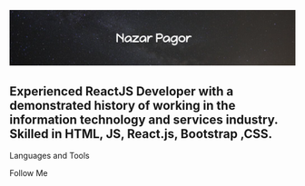 [![Header](https://github.com/NazarPagor/NazarPAGOR/blob/main/assets/pablo.png)](https://github.com/NazarPagor)


## Experienced ReactJS Developer with a demonstrated history of working in the information technology and services industry. Skilled in HTML, JS, React.js, Bootstrap ,CSS.

Languages and Tools

Follow Me